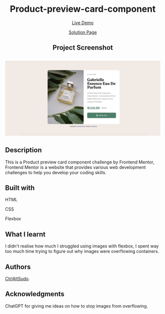 <h1 align="center">Product-preview-card-component</h1>
<p align="center"> <a align="center" href="https://ctrlaltsudo.github.io/Product-preview-card-component/">Live Demo</a><p>
<p align="center"> <a align="center" href="https://www.frontendmentor.io/solutions/product-preview-card-component-I2MQmRTOpy">Solution Page</a><p>
<h2 align="center">Project Screenshot<h2>
<p align="center">
  <img src="./images/screenshot.png"></img>
</p>

## Description

This is a Product preview card component challenge by Frontend Mentor, Frontend Mentor is a website that provides various web development challenges to help you develop your coding skills.

## Built with 

<p>HTML<p>
<p>CSS<p>
<p>Flexbox<p>

## What I learnt 
I didn't realise how much I struggled using images with flexbox, I spent way too much time trying to figure out why images were overflowing containers.

## Authors

<a href="https://github.com/CtrlAltSudo">CtrlAltSudo</a>.

## Acknowledgments

ChatGPT for giving me ideas on how to stop images from overflowing.